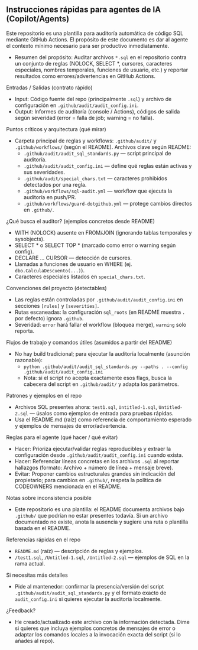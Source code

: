 ## Instrucciones rápidas para agentes de IA (Copilot/Agents)

Este repositorio es una plantilla para auditoría automática de código SQL mediante GitHub Actions. El propósito de este documento es dar al agente el contexto mínimo necesario para ser productivo inmediatamente.

- Resumen del propósito: Auditar archivos `*.sql` en el repositorio contra un conjunto de reglas (NOLOCK, SELECT *, cursores, caracteres especiales, nombres temporales, funciones de usuario, etc.) y reportar resultados como errores/advertencias en GitHub Actions.

Entradas / Salidas (contrato rápido)
- Input: Código fuente del repo (principalmente `.sql`) y archivo de configuración en `.github/audit/audit_config.ini`.
- Output: Informes de auditoría (console / Actions), códigos de salida según severidad (error = falla de job; warning = no falla).

Puntos críticos y arquitectura (qué mirar)
- Carpeta principal de reglas y workflows: `.github/audit/` y `.github/workflows/` (según el README). Archivos clave según README:
  - `.github/audit/audit_sql_standards.py` — script principal de auditoría.
  - `.github/audit/audit_config.ini` — define qué reglas están activas y sus severidades.
  - `.github/audit/special_chars.txt` — caracteres prohibidos detectados por una regla.
  - `.github/workflows/sql-audit.yml` — workflow que ejecuta la auditoría en push/PR.
  - `.github/workflows/guard-dotgithub.yml` — protege cambios directos en `.github/`.

¿Qué busca el auditor? (ejemplos concretos desde README)
- WITH (NOLOCK) ausente en FROM/JOIN (ignorando tablas temporales y sysobjects).
- SELECT * o SELECT TOP * (marcado como error o warning según config).
- DECLARE ... CURSOR — detección de cursores.
- Llamadas a funciones de usuario en WHERE (ej. `dbo.CalculaDescuento(...)`).
- Caracteres especiales listados en `special_chars.txt`.

Convenciones del proyecto (detectables)
- Las reglas están controladas por `.github/audit/audit_config.ini` en secciones `[rules]` y `[severities]`.
- Rutas escaneadas: la configuración `sql_roots` (en README muestra `.` por defecto) ignora `.github`.
- Severidad: `error` hará fallar el workflow (bloquea merge), `warning` solo reporta.

Flujos de trabajo y comandos útiles (asumidos a partir del README)
- No hay build tradicional; para ejecutar la auditoría localmente (asunción razonable):
  - `python .github/audit/audit_sql_standards.py --paths . --config .github/audit/audit_config.ini`
  - Nota: si el script no acepta exactamente esos flags, busca la cabecera del script en `.github/audit/` y adapta los parámetros.

Patrones y ejemplos en el repo
- Archivos SQL presentes ahora: `test1.sql`, `Untitled-1.sql`, `Untitled-2.sql` — úsalos como ejemplos de entrada para pruebas rápidas.
- Usa el README.md (raíz) como referencia de comportamiento esperado y ejemplos de mensajes de error/advertencia.

Reglas para el agente (qué hacer / qué evitar)
- Hacer: Prioriza ejecutar/validar reglas reproducibles y extraer la configuración desde `.github/audit/audit_config.ini` cuando exista.
- Hacer: Referenciar líneas concretas en los archivos `.sql` al reportar hallazgos (formato: Archivo + número de línea + mensaje breve).
- Evitar: Proponer cambios estructurales grandes sin indicación del propietario; para cambios en `.github/`, respeta la política de CODEOWNERS mencionada en el README.

Notas sobre inconsistencia posible
- Este repositorio es una plantilla: el README documenta archivos bajo `.github/` que podrían no estar presentes todavía. Si un archivo documentado no existe, anota la ausencia y sugiere una ruta o plantilla basada en el README.

Referencias rápidas en el repo
- `README.md` (raíz) — descripción de reglas y ejemplos.
- `/test1.sql`, `/Untitled-1.sql`, `/Untitled-2.sql` — ejemplos de SQL en la rama actual.

Si necesitas más detalles
- Pide al mantenedor: confirmar la presencia/versión del script `.github/audit/audit_sql_standards.py` y el formato exacto de `audit_config.ini` si quieres ejecutar la auditoría localmente.

¿Feedback?
- He creado/actualizado este archivo con la información detectada. Dime si quieres que incluya ejemplos concretos de mensajes de error o adaptar los comandos locales a la invocación exacta del script (si lo añades al repo).

